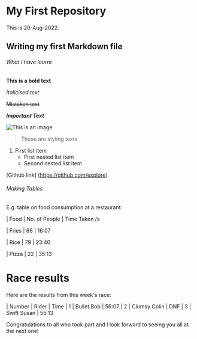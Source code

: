 # My First Repository
This is 20-Aug-2022. 
## Writing my first Markdown file

###### What I have learnt

**This is a bold text**

*Italicised text*

~~Mistaken text~~

***Important Text***

![This is an image](https://myoctocat.com/assets/images/base-octocat.svg)

> Those are styling texts 

1. First list item
   - First nested list item
    - Second nested list item

[Github link] (https://github.com/explore)

###### Making Tables 

E.g. table on food consumption at a restaurant:

 | Food   | No. of People   | Time Taken /s

 | Fries  | 66              | 16:07

 | Rice   | 79              | 23:40 

 | Pizza  | 22              | 35:13

# Race results

Here are the results from this week's race:

 | Number | Rider        | Time
 | 1      | Bullet Bob   | 56:07
 | 2      | Clumsy Colin | DNF 
 | 3      | Swift Susan  | 55:13

Congratulations to all who took part and I look forward to seeing you all at the next one!